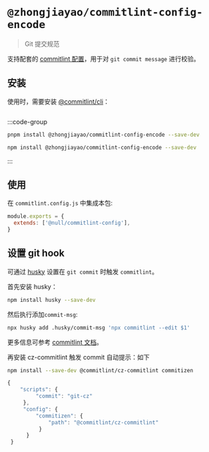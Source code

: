 # `@zhongjiayao/commitlint-config-encode`

> Git 提交规范

支持配套的 [commitlint 配置](https://commitlint.js.org/#/concepts-shareable-config)，用于对 `git commit message` 进行校验。

## 安装

使用时，需要安装 [@commitlint/cli](https://www.npmjs.com/package/@commitlint/cli)：

```bash

```

:::code-group

```sh [安装 PNPM]
pnpm install @zhongjiayao/commitlint-config-encode --save-dev
```

```sh [安装 npm]
npm install @zhongjiayao/commitlint-config-encode --save-dev
```

:::

## 使用

在 `commitlint.config.js` 中集成本包:

```javascript
module.exports = {
  extends: ['@null/commitlint-config'],
}
```

## 设置 git hook

可通过 [husky](https://www.npmjs.com/package/husky) 设置在 `git commit` 时触发 `commitlint`。

首先安装 husky：

```bash
npm install husky --save-dev
```

然后执行添加`commit-msg`:

```bash
npx husky add .husky/commit-msg 'npx commitlint --edit $1'
```

更多信息可参考 [commitlint 文档](https://commitlint.js.org/#/guides-local-setup?id=install-husky)。

再安装 cz-commitlint 触发 commit 自动提示：如下

```bash
npm install --save-dev @commitlint/cz-commitlint commitizen
```

```js
{
    "scripts": {
         "commit": "git-cz"
     },
     "config": {
         "commitizen": {
             "path": "@commitlint/cz-commitlint"
          }
      }
 }
```
